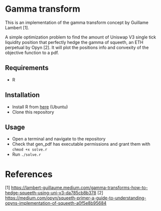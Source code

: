 # Gamma transform

This is an implementation of the gamma transform concept by Guillame Lambert [1]. 

A simple optimization problem to find the amount of Uniswap V3 single tick liquidity position that perfectly hedge the gamma of squeeth, an ETH perpetual by Opyn [2]. It will plot the positions info and convexity of the objective function to a pdf.

## Requirements

- R

## Installation

- Install R from [here](https://cran.r-project.org/bin/linux/ubuntu/) (Ubuntu)
- Clone this repository

## Usage

- Open a terminal and navigate to the repository
- Check that gen_pdf has executable permissions and grant them with `chmod +x solve.r`
- Run `./solve.r`


# References
[1] https://lambert-guillaume.medium.com/gamma-transforms-how-to-hedge-squeeth-using-uni-v3-da785cb8b378
[2] https://medium.com/opyn/squeeth-primer-a-guide-to-understanding-opyns-implementation-of-squeeth-a0f5e8b95684